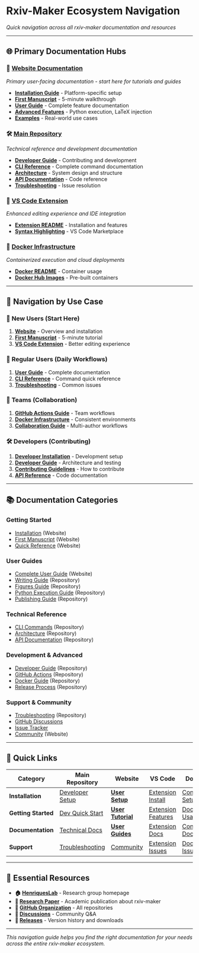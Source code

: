 # Rxiv-Maker Ecosystem Navigation

*Quick navigation across all rxiv-maker documentation and resources*

---

## 🌐 Primary Documentation Hubs

### 📖 [**Website Documentation**](https://rxiv-maker.henriqueslab.org/)
*Primary user-facing documentation - start here for tutorials and guides*

- **[Installation Guide](https://rxiv-maker.henriqueslab.org/getting-started/installation/)** - Platform-specific setup
- **[First Manuscript](https://rxiv-maker.henriqueslab.org/getting-started/first-manuscript/)** - 5-minute walkthrough
- **[User Guide](https://rxiv-maker.henriqueslab.org/guides/)** - Complete feature documentation
- **[Advanced Features](https://rxiv-maker.henriqueslab.org/advanced/)** - Python execution, LaTeX injection
- **[Examples](https://rxiv-maker.henriqueslab.org/examples/)** - Real-world use cases

### 🛠️ [**Main Repository**](https://github.com/HenriquesLab/rxiv-maker)
*Technical reference and development documentation*

- **[Developer Guide](development/developer-guide.md)** - Contributing and development
- **[CLI Reference](reference/cli-reference.md)** - Complete command documentation
- **[Architecture](reference/architecture.md)** - System design and structure
- **[API Documentation](../src/docs/api/)** - Code reference
- **[Troubleshooting](troubleshooting/troubleshooting.md)** - Issue resolution

### 🔌 [**VS Code Extension**](https://github.com/HenriquesLab/vscode-rxiv-maker)
*Enhanced editing experience and IDE integration*

- **[Extension README](https://github.com/HenriquesLab/vscode-rxiv-maker/blob/main/README.md)** - Installation and features
- **[Syntax Highlighting](https://marketplace.visualstudio.com/items?itemName=henriqueslab.rxiv-maker)** - VS Code Marketplace

### 🐳 [**Docker Infrastructure**](https://github.com/HenriquesLab/docker-rxiv-maker)
*Containerized execution and cloud deployments*

- **[Docker README](https://github.com/HenriquesLab/docker-rxiv-maker/blob/main/README.md)** - Container usage
- **[Docker Hub Images](https://hub.docker.com/u/henriqueslab)** - Pre-built containers

---

## 🎯 Navigation by Use Case

### 👋 **New Users** (Start Here)
1. **[Website](https://rxiv-maker.henriqueslab.org/)** - Overview and installation
2. **[First Manuscript](https://rxiv-maker.henriqueslab.org/getting-started/first-manuscript/)** - 5-minute tutorial
3. **[VS Code Extension](https://marketplace.visualstudio.com/items?itemName=henriqueslab.rxiv-maker)** - Better editing experience

### 📝 **Regular Users** (Daily Workflows)
1. **[User Guide](https://rxiv-maker.henriqueslab.org/guides/)** - Complete documentation
2. **[CLI Reference](reference/cli-reference.md)** - Command quick reference
3. **[Troubleshooting](troubleshooting/troubleshooting.md)** - Common issues

### 👥 **Teams** (Collaboration)
1. **[GitHub Actions Guide](github-actions-guide.md)** - Team workflows
2. **[Docker Infrastructure](https://github.com/HenriquesLab/docker-rxiv-maker)** - Consistent environments
3. **[Collaboration Guide](guides/collaboration-guide.md)** - Multi-author workflows

### 🛠️ **Developers** (Contributing)
1. **[Developer Installation](quick-start/installation.md)** - Development setup
2. **[Developer Guide](development/developer-guide.md)** - Architecture and testing
3. **[Contributing Guidelines](../CONTRIBUTING.md)** - How to contribute
4. **[API Reference](../src/docs/api/)** - Code documentation

---

## 📚 Documentation Categories

### **Getting Started**
- [Installation](https://rxiv-maker.henriqueslab.org/getting-started/installation/) (Website)
- [First Manuscript](https://rxiv-maker.henriqueslab.org/getting-started/first-manuscript/) (Website)
- [Quick Reference](https://rxiv-maker.henriqueslab.org/getting-started/quick-reference/) (Website)

### **User Guides**
- [Complete User Guide](https://rxiv-maker.henriqueslab.org/guides/) (Website)
- [Writing Guide](guides/writing-guide.md) (Repository)
- [Figures Guide](guides/figures-guide.md) (Repository)
- [Python Execution Guide](guides/python-execution-guide.md) (Repository)
- [Publishing Guide](guides/publishing-guide.md) (Repository)

### **Technical Reference**
- [CLI Commands](reference/cli-reference.md) (Repository)
- [Architecture](reference/architecture.md) (Repository)
- [API Documentation](../src/docs/api/) (Repository)

### **Development & Advanced**
- [Developer Guide](development/developer-guide.md) (Repository)
- [GitHub Actions](github-actions-guide.md) (Repository)
- [Docker Guide](development/docker-engine-mode.md) (Repository)
- [Release Process](development/RELEASE_PROCESS.md) (Repository)

### **Support & Community**
- [Troubleshooting](troubleshooting/troubleshooting.md) (Repository)
- [GitHub Discussions](https://github.com/henriqueslab/rxiv-maker/discussions)
- [Issue Tracker](https://github.com/henriqueslab/rxiv-maker/issues)
- [Community](https://rxiv-maker.henriqueslab.org/community/) (Website)

---

## 🔗 Quick Links

| Category | Main Repository | Website | VS Code | Docker |
|----------|----------------|---------|---------|---------|
| **Installation** | [Developer Setup](quick-start/installation.md) | [**User Setup**](https://rxiv-maker.henriqueslab.org/getting-started/installation/) | [Extension Install](https://marketplace.visualstudio.com/items?itemName=henriqueslab.rxiv-maker) | [Container Setup](https://github.com/HenriquesLab/docker-rxiv-maker) |
| **Getting Started** | [Dev Quick Start](quick-start/first-manuscript.md) | [**User Tutorial**](https://rxiv-maker.henriqueslab.org/getting-started/first-manuscript/) | [Extension Features](https://github.com/HenriquesLab/vscode-rxiv-maker/blob/main/README.md) | [Docker Usage](https://github.com/HenriquesLab/docker-rxiv-maker/blob/main/README.md) |
| **Documentation** | [Technical Docs](development/developer-guide.md) | [**User Guides**](https://rxiv-maker.henriqueslab.org/guides/) | [Extension Docs](https://github.com/HenriquesLab/vscode-rxiv-maker/blob/main/README.md) | [Container Docs](https://github.com/HenriquesLab/docker-rxiv-maker/blob/main/README.md) |
| **Support** | [Troubleshooting](troubleshooting/troubleshooting.md) | [Community](https://rxiv-maker.henriqueslab.org/community/) | [Extension Issues](https://github.com/HenriquesLab/vscode-rxiv-maker/issues) | [Docker Issues](https://github.com/HenriquesLab/docker-rxiv-maker/issues) |

---

## 🌟 Essential Resources

- **🏠 [HenriquesLab](https://henriqueslab.org/)** - Research group homepage
- **📄 [Research Paper](https://arxiv.org/abs/2508.00836)** - Academic publication about rxiv-maker
- **🐙 [GitHub Organization](https://github.com/HenriquesLab)** - All repositories
- **💬 [Discussions](https://github.com/henriqueslab/rxiv-maker/discussions)** - Community Q&A
- **🚀 [Releases](https://github.com/HenriquesLab/rxiv-maker/releases)** - Version history and downloads

---

*This navigation guide helps you find the right documentation for your needs across the entire rxiv-maker ecosystem.*